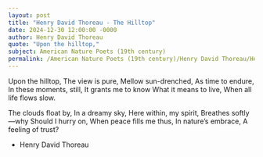 ```yaml
---
layout: post
title: "Henry David Thoreau - The Hilltop"
date: 2024-12-30 12:00:00 -0000
author: Henry David Thoreau
quote: "Upon the hilltop,"
subject: American Nature Poets (19th century)
permalink: /American Nature Poets (19th century)/Henry David Thoreau/Henry David Thoreau - The Hilltop
---
```


Upon the hilltop,
The view is pure,
Mellow sun-drenched,
As time to endure,
In these moments, still,
It grants me to know
What it means to live,
When all life flows slow.

The clouds float by,
In a dreamy sky,
Here within, my spirit,
Breathes softly—why
Should I hurry on,
When peace fills me thus,
In nature’s embrace,
A feeling of trust?

- Henry David Thoreau
